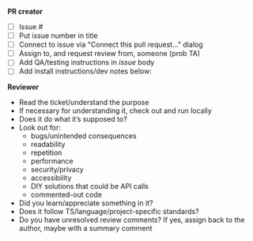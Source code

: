 **PR creator**
- [ ] Issue #
- [ ] Put issue number in title   
- [ ] Connect to issue via "Connect this pull request..." dialog 
- [ ] Assign to, and request review from, someone (prob TA)
- [ ] Add QA/testing instructions in *issue* body
- [ ] Add install instructions/dev notes below:

**Reviewer**
- Read the ticket/understand the purpose
- If necessary for understanding it, check out and run locally
- Does it do what it’s supposed to?
- Look out for:
  - bugs/unintended consequences
  - readability
  - repetition
  - performance
  - security/privacy
  - accessibility
  - DIY solutions that could be API calls
  - commented-out code
- Did you learn/appreciate something in it?
- Does it follow TS/language/project-specific standards?
- Do you have unresolved review comments? If yes, assign back to the author, maybe with a summary comment 
